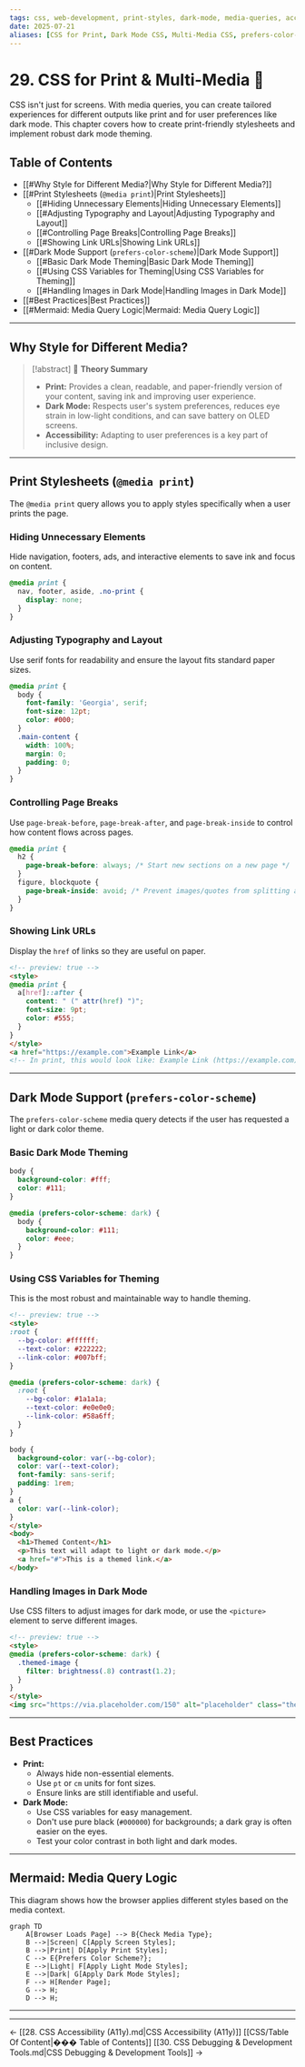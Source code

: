```yaml
---
tags: css, web-development, print-styles, dark-mode, media-queries, accessibility, theming
date: 2025-07-21
aliases: [CSS for Print, Dark Mode CSS, Multi-Media CSS, prefers-color-scheme]
---
```

# 29. CSS for Print & Multi-Media 🎨

CSS isn't just for screens. With media queries, you can create tailored experiences for different outputs like print and for user preferences like dark mode. This chapter covers how to create print-friendly stylesheets and implement robust dark mode theming.

## Table of Contents
-   [[#Why Style for Different Media?|Why Style for Different Media?]]
-   [[#Print Stylesheets (`@media print`)|Print Stylesheets]]
    -   [[#Hiding Unnecessary Elements|Hiding Unnecessary Elements]]
    -   [[#Adjusting Typography and Layout|Adjusting Typography and Layout]]
    -   [[#Controlling Page Breaks|Controlling Page Breaks]]
    -   [[#Showing Link URLs|Showing Link URLs]]
-   [[#Dark Mode Support (`prefers-color-scheme`)|Dark Mode Support]]
    -   [[#Basic Dark Mode Theming|Basic Dark Mode Theming]]
    -   [[#Using CSS Variables for Theming|Using CSS Variables for Theming]]
    -   [[#Handling Images in Dark Mode|Handling Images in Dark Mode]]
-   [[#Best Practices|Best Practices]]
-   [[#Mermaid: Media Query Logic|Mermaid: Media Query Logic]]

---

## Why Style for Different Media?

> [!abstract] 🚀 **Theory Summary**
> - **Print:** Provides a clean, readable, and paper-friendly version of your content, saving ink and improving user experience.
> - **Dark Mode:** Respects user's system preferences, reduces eye strain in low-light conditions, and can save battery on OLED screens.
> - **Accessibility:** Adapting to user preferences is a key part of inclusive design.

---

## Print Stylesheets (`@media print`)

The `@media print` query allows you to apply styles specifically when a user prints the page.

### Hiding Unnecessary Elements

Hide navigation, footers, ads, and interactive elements to save ink and focus on content.

```css
@media print {
  nav, footer, aside, .no-print {
    display: none;
  }
}
```

### Adjusting Typography and Layout

Use serif fonts for readability and ensure the layout fits standard paper sizes.

```css
@media print {
  body {
    font-family: 'Georgia', serif;
    font-size: 12pt;
    color: #000;
  }
  .main-content {
    width: 100%;
    margin: 0;
    padding: 0;
  }
}
```

### Controlling Page Breaks

Use `page-break-before`, `page-break-after`, and `page-break-inside` to control how content flows across pages.

```css
@media print {
  h2 {
    page-break-before: always; /* Start new sections on a new page */
  }
  figure, blockquote {
    page-break-inside: avoid; /* Prevent images/quotes from splitting across pages */
  }
}
```

### Showing Link URLs

Display the `href` of links so they are useful on paper.

```html
<!-- preview: true -->
<style>
@media print {
  a[href]::after {
    content: " (" attr(href) ")";
    font-size: 9pt;
    color: #555;
  }
}
</style>
<a href="https://example.com">Example Link</a>
<!-- In print, this would look like: Example Link (https://example.com) -->
```

---

## Dark Mode Support (`prefers-color-scheme`)

The `prefers-color-scheme` media query detects if the user has requested a light or dark color theme.

### Basic Dark Mode Theming

```css
body {
  background-color: #fff;
  color: #111;
}

@media (prefers-color-scheme: dark) {
  body {
    background-color: #111;
    color: #eee;
  }
}
```

### Using CSS Variables for Theming

This is the most robust and maintainable way to handle theming.

```html
<!-- preview: true -->
<style>
:root {
  --bg-color: #ffffff;
  --text-color: #222222;
  --link-color: #007bff;
}

@media (prefers-color-scheme: dark) {
  :root {
    --bg-color: #1a1a1a;
    --text-color: #e0e0e0;
    --link-color: #58a6ff;
  }
}

body {
  background-color: var(--bg-color);
  color: var(--text-color);
  font-family: sans-serif;
  padding: 1rem;
}
a {
  color: var(--link-color);
}
</style>
<body>
  <h1>Themed Content</h1>
  <p>This text will adapt to light or dark mode.</p>
  <a href="#">This is a themed link.</a>
</body>
```

### Handling Images in Dark Mode

Use CSS filters to adjust images for dark mode, or use the `<picture>` element to serve different images.

```html
<!-- preview: true -->
<style>
@media (prefers-color-scheme: dark) {
  .themed-image {
    filter: brightness(.8) contrast(1.2);
  }
}
</style>
<img src="https://via.placeholder.com/150" alt="placeholder" class="themed-image">
```

---

## Best Practices

-   **Print:**
    -   Always hide non-essential elements.
    -   Use `pt` or `cm` units for font sizes.
    -   Ensure links are still identifiable and useful.
-   **Dark Mode:**
    -   Use CSS variables for easy management.
    -   Don't use pure black (`#000000`) for backgrounds; a dark gray is often easier on the eyes.
    -   Test your color contrast in both light and dark modes.

---

## Mermaid: Media Query Logic

This diagram shows how the browser applies different styles based on the media context.

```mermaid
graph TD
    A[Browser Loads Page] --> B{Check Media Type};
    B -->|Screen| C[Apply Screen Styles];
    B -->|Print| D[Apply Print Styles];
    C --> E{Prefers Color Scheme?};
    E -->|Light| F[Apply Light Mode Styles];
    E -->|Dark| G[Apply Dark Mode Styles];
    F --> H[Render Page];
    G --> H;
    D --> H;
``` 


---



---
← [[28. CSS Accessibility (A11y).md|CSS Accessibility (A11y)]] [[CSS/Table Of Content|��� Table of Contents]] [[30. CSS Debugging & Development Tools.md|CSS Debugging & Development Tools]] →
